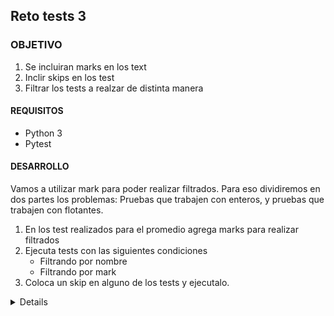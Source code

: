 ## Reto tests 3

### OBJETIVO 


1. Se incluiran marks en los text
2. Inclir skips en los test
3. Filtrar los tests a realzar de distinta manera

#### REQUISITOS 
- Python 3
- Pytest

#### DESARROLLO

Vamos a utilizar mark para poder realizar filtrados. Para eso dividiremos en dos partes
los problemas: Pruebas que trabajen con enteros, y pruebas que trabajen con flotantes. 

1. En los test realizados para el promedio agrega marks para realizar filtrados
2. Ejecuta tests con las siguientes condiciones
	- Filtrando por nombre
	- Filtrando por mark
3. Coloca un skip en alguno de los tests y ejecutalo.


<details>
	Para los fines de este reto modificamos el archivo de test a esta manera, la cuál incluye marks

	from promedio import promedio
	import pytest

	@pytest.mark.entero
	def test_promedio_int():
		resultado = promedio(2,4)
		assert resultado == 3
		assert type(resultado) is float

	@pytest.mark.entero
	def test_promedio_int_2():
		resultado = promedio(10,11)
		assert resultado == 10.5
		assert type(resultado) is float

	@pytest.mark.numero
	def test_promedio_float():
		resultado = promedio(10.1,10.3)
		assert resultado == 10.2
		assert type(resultado) is float

	@pytest.mark.numero
	def test_promedio_float_2():
		resultado = promedio(6.0 ,6.5)
		assert resultado == 6.25
		assert type(resultado) is float

	Podemos realizar tests filtrando por nombre:

	$ pytest test_promedio.py -k "float" -v
	======================================================================================== test session starts ========================================================================================
	platform linux -- Python 3.7.6, pytest-5.3.5, py-1.8.1, pluggy-0.13.1 -- /home/luisams/anaconda3/bin/python
	cachedir: .pytest_cache
	hypothesis profile 'default' -> database=DirectoryBasedExampleDatabase('/home/luisams/Documentos/bedu/B1-Programacion-Con-Python-2020/Sesion-08/Reto-03/.hypothesis/examples')
	rootdir: /home/luisams/Documentos/bedu/B1-Programacion-Con-Python-2020/Sesion-08/Reto-03
	plugins: doctestplus-0.5.0, arraydiff-0.3, astropy-header-0.1.2, hypothesis-5.5.4, remotedata-0.3.2, openfiles-0.4.0
	collected 4 items / 2 deselected / 2 selected                                                                                                                                                       

	test_promedio.py::test_promedio_float PASSED                                                                                                                                                  [ 50%]
	test_promedio.py::test_promedio_float_2 PASSED    

	Tests filtrados por marks

	$ pytest test_promedio.py -m entero -v
	======================================================================================== test session starts ========================================================================================
	platform linux -- Python 3.7.6, pytest-5.3.5, py-1.8.1, pluggy-0.13.1 -- /home/luisams/anaconda3/bin/python
	cachedir: .pytest_cache
	hypothesis profile 'default' -> database=DirectoryBasedExampleDatabase('/home/luisams/Documentos/bedu/B1-Programacion-Con-Python-2020/Sesion-08/Reto-03/.hypothesis/examples')
	rootdir: /home/luisams/Documentos/bedu/B1-Programacion-Con-Python-2020/Sesion-08/Reto-03
	plugins: doctestplus-0.5.0, arraydiff-0.3, astropy-header-0.1.2, hypothesis-5.5.4, remotedata-0.3.2, openfiles-0.4.0
	collected 4 items / 2 deselected / 2 selected                                                                                                                                                       

	test_promedio.py::test_promedio_int PASSED                                                                                                                                                    [ 50%]
	test_promedio.py::test_promedio_int_2 PASSED                                                                                                                                                  [100%]

	Colocamos un skip en el tercer test

	@pytest.mark.skip()
	@pytest.mark.numero
	def test_promedio_float():
		resultado = promedio(10.1,10.3)
		assert resultado == 10.2
		assert type(resultado) is float

	Al ejecutarlo tenemos el siguiente resultado:

	$ pytest test_promedio.py  -v
	======================================================================================== test session starts ========================================================================================
	platform linux -- Python 3.7.6, pytest-5.3.5, py-1.8.1, pluggy-0.13.1 -- /home/luisams/anaconda3/bin/python
	cachedir: .pytest_cache
	hypothesis profile 'default' -> database=DirectoryBasedExampleDatabase('/home/luisams/Documentos/bedu/B1-Programacion-Con-Python-2020/Sesion-08/Reto-03/.hypothesis/examples')
	rootdir: /home/luisams/Documentos/bedu/B1-Programacion-Con-Python-2020/Sesion-08/Reto-03
	plugins: doctestplus-0.5.0, arraydiff-0.3, astropy-header-0.1.2, hypothesis-5.5.4, remotedata-0.3.2, openfiles-0.4.0
	collected 4 items                                                                                                                                                                                   

	test_promedio.py::test_promedio_int PASSED                                                                                                                                                    [ 25%]
	test_promedio.py::test_promedio_int_2 PASSED                                                                                                                                                  [ 50%]
	test_promedio.py::test_promedio_float SKIPPED                                                                                                                                                 [ 75%]
	test_promedio.py::test_promedio_float_2 PASSED                                                                                                                                                [100%]
</details> 



